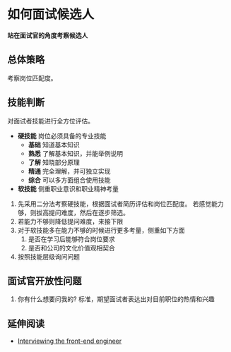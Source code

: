 # 如何面试候选人

**站在面试官的角度考察候选人**

## 总体策略
考察岗位匹配度。

## 技能判断
对面试者技能进行全方位评估。

* **硬技能** 岗位必须具备的专业技能
  * **基础** 知道基本知识
  * **熟悉** 了解基本知识，并能举例说明
  * **了解** 知晓部分原理
  * **精通** 完全理解，并可独立实现
  * **综合** 可以多方面组合使用技能
* **软技能** 侧重职业意识和职业精神考量

1. 先采用二分法考察硬技能，根据面试者简历评估和岗位匹配度。
若感觉能力够，则拔高提问难度，然后在逐步筛选。
2. 若能力不够则降低提问难度，来接下限
3. 对于软技能多在能力不够的时候进行更多考量，侧重如下方面
   1. 是否在学习后能够符合岗位要求
   2. 是否和公司的文化价值观相契合
4. 按照技能层级询问问题

## 面试官开放性问题
1. 你有什么想要问我的?
标准，期望面试者表达出对目前职位的热情和兴趣


## 延伸阅读
* [Interviewing the front-end engineer](https://humanwhocodes.com/blog/2010/01/05/interviewing-the-front-end-engineer/) 
